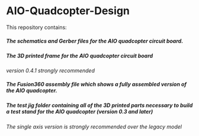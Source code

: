 # AIO-Quadcopter-Design

This repository contains:

##### The schematics and Gerber files for the AIO quadcopter circuit board.

##### The 3D printed frame for the AIO quadcopter circuit board 
*version 0.4.1 strongly recommended*

##### The Fusion360 assembly file which shows a fully assembled version of the AIO quadcopter.

##### The test jig folder containing all of the 3D printed parts necessary to build a test stand for the AIO quadcopter (version 0.3 and later) 
*The single axis version is strongly recommended over the legacy model*




